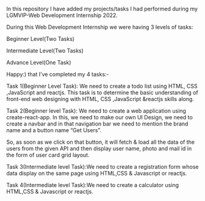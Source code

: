 In this repository I have added my projects/tasks I had performed during my LGMVIP-Web Development Internship 2022.

During this Web Development Internship we were having 3 levels of tasks:

Beginner Level(Two Tasks)

Intermediate Level(Two Tasks)

Advance Level(One Task)

Happy:) that I’ve completed my 4 tasks:-

Task 1(Beginner Level Task): We need to create a todo list using HTML, CSS ,JavaScript and reactjs. This task is to determine the basic understanding of front-end web designing with HTML, CSS ,JavaScript &reactjs skills along.

Task 2(Beginner level Task): We need to create a web application using create-react-app. In this, we need to make our own UI Design, we need to create a navbar and in that navigation bar we need to mention the brand name and a button name “Get Users”.

So, as soon as we click on that button, it will fetch & load all the data of the users from the given API and then display user name, photo and mail id in the form of user card grid layout.

Task 3(Intermediate level Task):We need to create a registration form whose data display on the same page using HTML,CSS & Javascript or reactjs.

Task 4(Intermediate level Task):We need to create a calculator using HTML,CSS & Javascript or reactjs.

